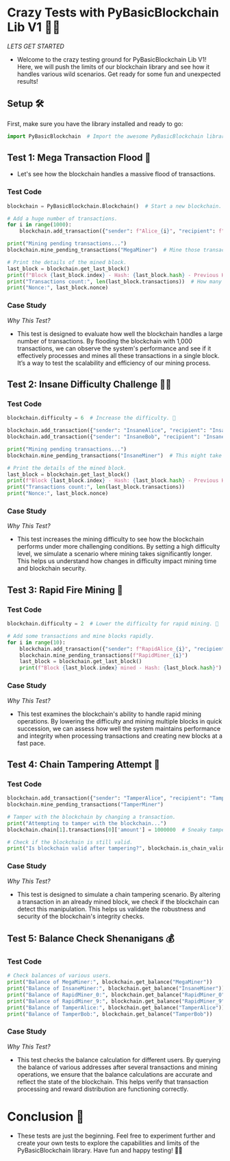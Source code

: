 # Crazy Tests with PyBasicBlockchain Lib V1 🧪😜
*LETS GET STARTED*

- Welcome to the crazy testing ground for PyBasicBlockchain Lib V1! Here, we will push the limits of our blockchain library and see how it handles various wild scenarios. Get ready for some fun and unexpected results!

## Setup 🛠️

First, make sure you have the library installed and ready to go:

```python
import PyBasicBlockchain  # Import the awesome PyBasicBlockchain library! 🚀
```

## Test 1: Mega Transaction Flood 🚿
- Let's see how the blockchain handles a massive flood of transactions.
### Test Code
```python
blockchain = PyBasicBlockchain.Blockchain()  # Start a new blockchain. 🆕

# Add a huge number of transactions.
for i in range(1000):
    blockchain.add_transaction({"sender": f"Alice_{i}", "recipient": f"Bob_{i}", "amount": i})

print("Mining pending transactions...")
blockchain.mine_pending_transactions("MegaMiner")  # Mine those transactions into a new block. ⛏️

# Print the details of the mined block.
last_block = blockchain.get_last_block()
print(f"Block {last_block.index} - Hash: {last_block.hash} - Previous Hash: {last_block.previous_hash}")
print("Transactions count:", len(last_block.transactions))  # How many transactions did we manage to pack in?
print("Nonce:", last_block.nonce)
```
### Case Study
*Why This Test?*
- This test is designed to evaluate how well the blockchain handles a large number of transactions. By flooding the blockchain with 1,000 transactions, we can observe the system's performance and see if it effectively processes and mines all these transactions in a single block. It’s a way to test the scalability and efficiency of our mining process.

## Test 2: Insane Difficulty Challenge 🏋️‍♂️

### Test Code

```python
blockchain.difficulty = 6  # Increase the difficulty. 🎯

blockchain.add_transaction({"sender": "InsaneAlice", "recipient": "InsaneBob", "amount": 100})
blockchain.add_transaction({"sender": "InsaneBob", "recipient": "InsaneCharlie", "amount": 50})

print("Mining pending transactions...")
blockchain.mine_pending_transactions("InsaneMiner")  # This might take a while... ⛏️

# Print the details of the mined block.
last_block = blockchain.get_last_block()
print(f"Block {last_block.index} - Hash: {last_block.hash} - Previous Hash: {last_block.previous_hash}")
print("Transactions count:", len(last_block.transactions))
print("Nonce:", last_block.nonce)
```

### Case Study
*Why This Test?*
- This test increases the mining difficulty to see how the blockchain performs under more challenging conditions. By setting a high difficulty level, we simulate a scenario where mining takes significantly longer. This helps us understand how changes in difficulty impact mining time and blockchain security.

## Test 3: Rapid Fire Mining 🔫

### Test Code

```python
blockchain.difficulty = 2  # Lower the difficulty for rapid mining. 🎯

# Add some transactions and mine blocks rapidly.
for i in range(10):
    blockchain.add_transaction({"sender": f"RapidAlice_{i}", "recipient": f"RapidBob_{i}", "amount": i * 10})
    blockchain.mine_pending_transactions(f"RapidMiner_{i}")
    last_block = blockchain.get_last_block()
    print(f"Block {last_block.index} mined - Hash: {last_block.hash}")
```

### Case Study
*Why This Test?*
- This test examines the blockchain's ability to handle rapid mining operations. By lowering the difficulty and mining multiple blocks in quick succession, we can assess how well the system maintains performance and integrity when processing transactions and creating new blocks at a fast pace.

## Test 4: Chain Tampering Attempt 🚨

### Test Code

```python
blockchain.add_transaction({"sender": "TamperAlice", "recipient": "TamperBob", "amount": 999})
blockchain.mine_pending_transactions("TamperMiner")

# Tamper with the blockchain by changing a transaction.
print("Attempting to tamper with the blockchain...")
blockchain.chain[1].transactions[0]['amount'] = 1000000  # Sneaky tampering! 🕵️‍♂️

# Check if the blockchain is still valid.
print("Is blockchain valid after tampering?", blockchain.is_chain_valid())  # Expecting a big fat NO. ❌
```

### Case Study
*Why This Test?*
- This test is designed to simulate a chain tampering scenario. By altering a transaction in an already mined block, we check if the blockchain can detect this manipulation. This helps us validate the robustness and security of the blockchain's integrity checks.

## Test 5: Balance Check Shenanigans 💰

### Test Code

```python
# Check balances of various users.
print("Balance of MegaMiner:", blockchain.get_balance("MegaMiner"))
print("Balance of InsaneMiner:", blockchain.get_balance("InsaneMiner"))
print("Balance of RapidMiner_0:", blockchain.get_balance("RapidMiner_0"))
print("Balance of RapidMiner_9:", blockchain.get_balance("RapidMiner_9"))
print("Balance of TamperAlice:", blockchain.get_balance("TamperAlice"))
print("Balance of TamperBob:", blockchain.get_balance("TamperBob"))
```

### Case Study
*Why This Test?*
- This test checks the balance calculation for different users. By querying the balance of various addresses after several transactions and mining operations, we ensure that the balance calculations are accurate and reflect the state of the blockchain. This helps verify that transaction processing and reward distribution are functioning correctly.


# Conclusion 🎉
- These tests are just the beginning. Feel free to experiment further and create your own tests to explore the capabilities and limits of the PyBasicBlockchain library. Have fun and happy testing! 🚀💡

